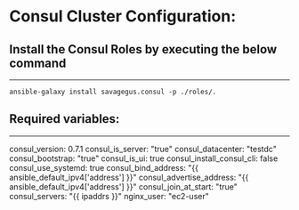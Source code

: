 Consul Cluster Configuration:
============================

## Install the Consul Roles by executing the below command

---
```
ansible-galaxy install savagegus.consul -p ./roles/.

```

## Required variables:
---------------------
 consul_version: 0.7.1
 consul_is_server: "true"
 consul_datacenter: "testdc"
 consul_bootstrap: "true"
 consul_is_ui: true
 consul_install_consul_cli: false 
 consul_use_systemd: true
 consul_bind_address: "{{ ansible_default_ipv4['address'] }}"
 consul_advertise_address: "{{ ansible_default_ipv4['address'] }}"
 consul_join_at_start: "true"
 consul_servers: "{{ ipaddrs }}"
 nginx_user: "ec2-user"

